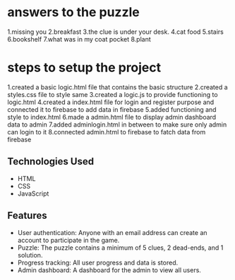 # answers to the puzzle

1.missing you
2.breakfast
3.the clue is under your desk.
4.cat food
5.stairs
6.bookshelf
7.what was in my coat pocket
8.plant

# steps to setup the project
1.created a basic logic.html file that contains the basic structure
2.created a styles.css file to style same
3.created a logic.js to provide functioning to logic.html
4.created a index.html file for login and register purpose and connected it to firebase to add data in firebase
5.added functioning and style to index.html
6.made a admin.html file to display admin dashboard data to admin
7.added adminlogin.html in between to make sure only admin can login to it
8.connected admin.html to firebase to fatch data from firebase

## Technologies Used

- HTML
- CSS
- JavaScript

## Features

- User authentication: Anyone with an email address can create an account to participate in the game.
- Puzzle: The puzzle contains a minimum of 5 clues, 2 dead-ends, and 1 solution.
- Progress tracking: All user progress and data is stored.
- Admin dashboard: A dashboard for the admin to view all users.


